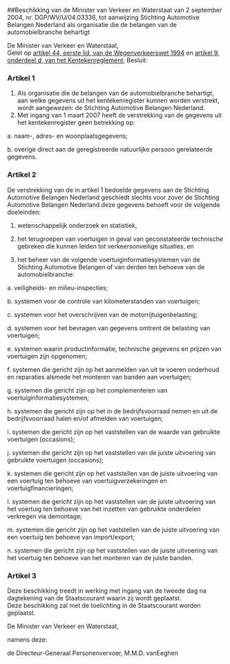 <meta http-equiv='Content-Type' content='text/html; charset=utf-8' />

##Beschikking van de Minister van Verkeer en Waterstaat van 2 september 2004, nr. DGP/WV/U/04.03336, tot aanwijzing Stichting Automotive Belangen Nederland als organisatie die de belangen van de automobielbranche behartigt

De Minister van Verkeer en Waterstaat,  
Gelet op [artikel 44, eerste lid, van de Wegenverkeerswet 1994](../../../../../../../../../../wet/wegenverkeerswet/1994/BWBR0006622/README.md) en [artikel 9, onderdeel d, van het Kentekenreglement](../../../../../../../../../../AMvB/kentekenreglement/BWBR0006951/README.md);
Besluit:    

### Artikel  1  

1.  Als organisatie die de belangen van de automobielbranche behartigt, aan welke gegevens uit het kentekenregister kunnen worden verstrekt, wordt aangewezen: de Stichting Automotive Belangen Nederland.   
2.  Met ingang van 1 maart 2007 heeft de verstrekking van de gegevens uit het kentekenregister geen betrekking op: 

a. naam-, adres- en woonplaatsgegevens;  

b. overige direct aan de geregistreerde natuurlijke persoon gerelateerde gegevens.     

### Artikel  2  

De verstrekking van de in artikel 1 bedoelde gegevens aan de Stichting Automotive Belangen Nederland geschiedt slechts voor zover de Stichting Automotive Belangen Nederland deze gegevens behoeft voor de volgende doeleinden: 

1. wetenschappelijk onderzoek en statistiek,  

2. het terugroepen van voertuigen in geval van geconstateerde technische gebreken die kunnen leiden tot verkeersonveilige situaties, en  

3. het beheer van de volgende voertuiginformatiesystemen van de Stichting Automotive Belangen of van derden ten behoeve van de automobielbranche: 

a. veiligheids- en milieu-inspecties;  

b. systemen voor de controle van kilometerstanden van voertuigen;  

c. systemen voor het overschrijven van de motorrijtuigenbelasting;  

d. systemen voor het bevragen van gegevens omtrent de belasting van voertuigen;  

e. systemen waarin productinformatie, technische gegevens en prijzen van voertuigen zijn opgenomen;  

f. systemen die gericht zijn op het aanmelden van uit te voeren onderhoud en reparaties alsmede het monteren van banden aan voertuigen;  

g. systemen die gericht zijn op het complementeren van voertuiginformatiesystemen;  

h. systemen die gericht zijn op het in de bedrijfsvoorraad nemen en uit de bedrijfsvoorraad halen en/of afmelden van voertuigen;  

i. systemen die gericht zijn op het vaststellen van de waarde van gebruikte voertuigen (occasions);  

j. systemen die gericht zijn op het vaststellen van de juiste uitvoering van gebruikte voertuigen (occasions);  

k. systemen die gericht zijn op het vaststellen van de juiste uitvoering van een voertuig ten behoeve van voertuigverzekeringen en voertuigfinancieringen;  

l. systemen die gericht zijn op het vaststellen van de juiste uitvoering van het voertuig ten behoeve van het inzetten van gebruikte onderdelen verkregen via demontage;  

m. systemen die gericht zijn op het vaststellen van de juiste uitvoering van een voertuig ten behoeve van import/export;  

n. systemen die gericht zijn op het vaststellen van de juiste uitvoering van het voertuig ten behoeve van het monteren van de juiste banden.      

### Artikel  3  

Deze beschikking treedt in werking met ingang van de tweede dag na dagtekening van de Staatscourant waarin zij wordt geplaatst.  
Deze beschikking zal met de toelichting in de Staatscourant worden geplaatst.   

De 
Minister van Verkeer en Waterstaat, 

namens deze: 

de 
Directeur-Generaal Personenvervoer, 
M.M.D. vanEeghen    

